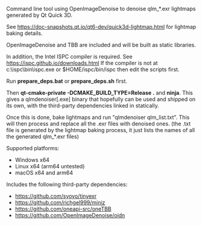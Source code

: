 Command line tool using OpenImageDenoise to denoise qlm_*.exr lightmaps
generated by Qt Quick 3D.

See https://doc-snapshots.qt.io/qt6-dev/quick3d-lightmap.html for lightmap
baking details.

OpenImageDenoise and TBB are included and will be built as static libraries.

In addition, the Intel ISPC compiler is required. See
https://ispc.github.io/downloads.html If the compiler is not at
c:\ispc\bin\ispc.exe or $HOME/ispc/bin/ispc then edit the scripts first.

Run **prepare_deps.bat** or **prepare_deps.sh** first.

Then **qt-cmake-private -DCMAKE_BUILD_TYPE=Release .** and **ninja**. This gives a
qlmdenoiser[.exe] binary that hopefully can be used and shipped on its own,
with the third-party dependencies linked in statically.

Once this is done, bake lightmaps and run "qlmdenoiser qlm_list.txt". This will
then process and replace all the .exr files with denoised ones. (the .txt file
is generated by the lightmap baking process, it just lists the names of all the
generated qlm_*.exr files)

Supported platforms:
* Windows x64
* Linux x64 (arm64 untested)
* macOS x64 and arm64

Includes the following third-party dependencies:

* https://github.com/syoyo/tinyexr
* https://github.com/richgel999/miniz
* https://github.com/oneapi-src/oneTBB
* https://github.com/OpenImageDenoise/oidn
